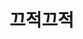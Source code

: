 # 끄적끄적

<!--stackedit_data:
eyJoaXN0b3J5IjpbLTIxMTcyNDUzNzMsLTU4MTAzNjg1LDc4MT
g2NDMsNTI1NDU5MzgxLC0xMDY0MTAwODk2LDE5MTQ0NTk4Njgs
LTk0OTk0MDc5MiwzNDAxNjUyMzBdfQ==
-->